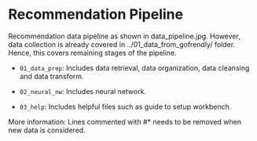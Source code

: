 # Recommendation Pipeline
Recommendation data pipeline as shown in data_pipeline.jpg. However, data collection is already covered in ../01_data_from_gofrendly/ folder. Hence, this covers remaining stages of the pipeline.

- `01_data_prep`: Includes data retrieval, data organization, data cleansing and data transform.

- `02_neural_nw`: Includes neural network.

- `03_help`: Includes helpful files such as guide to setup workbench.

More information: Lines commented with #* needs to be removed when new data is considered.